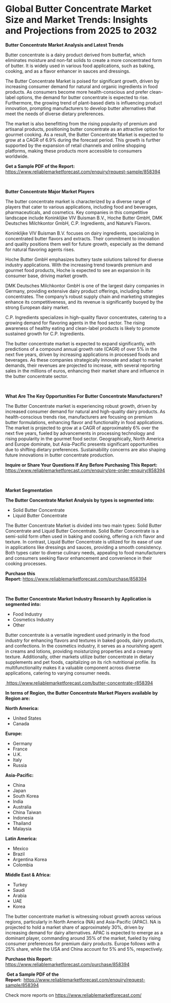 <p><h1>Global Butter Concentrate Market Size and Market Trends: Insights and Projections from 2025 to 2032</h1></p><p><strong>Butter Concentrate Market Analysis and Latest Trends</strong></p>
<p><p>Butter concentrate is a dairy product derived from butterfat, which eliminates moisture and non-fat solids to create a more concentrated form of butter. It is widely used in various food applications, such as baking, cooking, and as a flavor enhancer in sauces and dressings.</p><p>The Butter Concentrate Market is poised for significant growth, driven by increasing consumer demand for natural and organic ingredients in food products. As consumers become more health-conscious and prefer clean-label options, the demand for butter concentrate is expected to rise. Furthermore, the growing trend of plant-based diets is influencing product innovation, prompting manufacturers to develop butter alternatives that meet the needs of diverse dietary preferences.</p><p>The market is also benefitting from the rising popularity of premium and artisanal products, positioning butter concentrate as an attractive option for gourmet cooking. As a result, the Butter Concentrate Market is expected to grow at a CAGR of 6.9% during the forecast period. This growth is further supported by the expansion of retail channels and online shopping platforms, making these products more accessible to consumers worldwide.</p></p>
<p><strong>Get a Sample PDF of the Report:&nbsp;</strong> <a href="https://www.reliablemarketforecast.com/enquiry/request-sample/858394?utm_campaign=2288&utm_medium=2&utm_source=Github&utm_content=ia&utm_term=07042025&utm_id=butter-concentrate">https://www.reliablemarketforecast.com/enquiry/request-sample/858394</a></p>
<p>&nbsp;</p>
<p><strong>Butter Concentrate Major Market Players</strong></p>
<p><p>The butter concentrate market is characterized by a diverse range of players that cater to various applications, including food and beverages, pharmaceuticals, and cosmetics. Key companies in this competitive landscape include Koninklijke VIV Buisman B.V., Hoche Butter GmbH, DMK Deutsches Milchkontor GmbH, C.P. Ingredients, and Nature’s Flavors.</p><p>Koninklijke VIV Buisman B.V. focuses on dairy ingredients, specializing in concentrated butter flavors and extracts. Their commitment to innovation and quality positions them well for future growth, especially as the demand for natural flavoring agents rises.</p><p>Hoche Butter GmbH emphasizes buttery taste solutions tailored for diverse industry applications. With the increasing trend towards premium and gourmet food products, Hoche is expected to see an expansion in its consumer base, driving market growth.</p><p>DMK Deutsches Milchkontor GmbH is one of the largest dairy companies in Germany, providing extensive dairy product offerings, including butter concentrates. The company’s robust supply chain and marketing strategies enhance its competitiveness, and its revenue is significantly buoyed by the strong European dairy market.</p><p>C.P. Ingredients specializes in high-quality flavor concentrates, catering to a growing demand for flavoring agents in the food sector. The rising awareness of healthy eating and clean-label products is likely to promote sustained growth for C.P. Ingredients.</p><p>The butter concentrate market is expected to expand significantly, with predictions of a compound annual growth rate (CAGR) of over 5% in the next five years, driven by increasing applications in processed foods and beverages. As these companies strategically innovate and adapt to market demands, their revenues are projected to increase, with several reporting sales in the millions of euros, enhancing their market share and influence in the butter concentrate sector.</p></p>
<p>&nbsp;</p>
<p><strong>What Are The Key Opportunities For Butter Concentrate Manufacturers?</strong></p>
<p><p>The Butter Concentrate market is experiencing robust growth, driven by increased consumer demand for natural and high-quality dairy products. As health-conscious trends rise, manufacturers are focusing on premium butter formulations, enhancing flavor and functionality in food applications. The market is projected to grow at a CAGR of approximately 6% over the next five years, fueled by advancements in processing technology and rising popularity in the gourmet food sector. Geographically, North America and Europe dominate, but Asia-Pacific presents significant opportunities due to shifting dietary preferences. Sustainability concerns are also shaping future innovations in butter concentrate production.</p></p>
<p><strong>Inquire or Share Your Questions If Any Before Purchasing This Report:</strong> <a href="https://www.reliablemarketforecast.com/enquiry/pre-order-enquiry/858394?utm_campaign=2288&utm_medium=2&utm_source=Github&utm_content=ia&utm_term=07042025&utm_id=butter-concentrate">https://www.reliablemarketforecast.com/enquiry/pre-order-enquiry/858394</a></p>
<p>&nbsp;</p>
<p><strong>Market Segmentation</strong></p>
<p><strong>The Butter Concentrate Market Analysis by types is segmented into:</strong></p>
<p><ul><li>Solid Butter Concentrate</li><li>Liquid Butter Concentrate</li></ul></p>
<p><p>The Butter Concentrate Market is divided into two main types: Solid Butter Concentrate and Liquid Butter Concentrate. Solid Butter Concentrate is a semi-solid form often used in baking and cooking, offering a rich flavor and texture. In contrast, Liquid Butter Concentrate is utilized for its ease of use in applications like dressings and sauces, providing a smooth consistency. Both types cater to diverse culinary needs, appealing to food manufacturers and consumers seeking flavor enhancement and convenience in their cooking processes.</p></p>
<p><strong>Purchase this Report:&nbsp;</strong><a href="https://www.reliablemarketforecast.com/purchase/858394?utm_campaign=2288&utm_medium=2&utm_source=Github&utm_content=ia&utm_term=07042025&utm_id=butter-concentrate">https://www.reliablemarketforecast.com/purchase/858394</a></p>
<p>&nbsp;</p>
<p><strong>The Butter Concentrate Market Industry Research by Application is segmented into:</strong></p>
<p><ul><li>Food Industry</li><li>Cosmetics Industry</li><li>Other</li></ul></p>
<p><p>Butter concentrate is a versatile ingredient used primarily in the food industry for enhancing flavors and textures in baked goods, dairy products, and confections. In the cosmetics industry, it serves as a nourishing agent in creams and lotions, providing moisturizing properties and a creamy texture. Additionally, other markets utilize butter concentrate in dietary supplements and pet foods, capitalizing on its rich nutritional profile. Its multifunctionality makes it a valuable component across diverse applications, catering to varying consumer needs.</p></p>
<p><a href="https://www.reliablemarketforecast.com/butter-concentrate-r858394?utm_campaign=2288&utm_medium=2&utm_source=Github&utm_content=ia&utm_term=07042025&utm_id=butter-concentrate">&nbsp;https://www.reliablemarketforecast.com/butter-concentrate-r858394</a></p>
<p><strong>In terms of Region, the Butter Concentrate Market Players available by Region are:</strong></p>
<p>
    <p> <strong> North America: </strong>
        <ul>
            <li>United States</li>
            <li>Canada</li>
        </ul>
        </p> 
    <p> <strong> Europe: </strong>
        <ul>
            <li>Germany</li>
            <li>France</li>
            <li>U.K.</li>
            <li>Italy</li>
            <li>Russia</li>
        </ul>
        </p> 
    <p> <strong> Asia-Pacific: </strong>
        <ul>
            <li>China</li>
            <li>Japan</li>
            <li>South Korea</li>
            <li>India</li>
            <li>Australia</li>
            <li>China Taiwan</li>
            <li>Indonesia</li>
            <li>Thailand</li>
            <li>Malaysia</li>
        </ul>
        </p> 
    <p> <strong> Latin America: </strong>
        <ul>
            <li>Mexico</li>
            <li>Brazil</li>
            <li>Argentina Korea</li>
            <li>Colombia</li>
        </ul>
        </p> 
    <p> <strong> Middle East & Africa: </strong>
        <ul>
            <li>Turkey</li>
            <li>Saudi</li>
            <li>Arabia</li>
            <li>UAE</li>
            <li>Korea</li>
        </ul>
    </p>
    </p>
<p><p>The butter concentrate market is witnessing robust growth across various regions, particularly in North America (NA) and Asia-Pacific (APAC). NA is projected to hold a market share of approximately 30%, driven by increasing demand for dairy alternatives. APAC is expected to emerge as a dominant player, commanding around 35% of the market, fueled by rising consumer preferences for premium dairy products. Europe follows with a 25% share, while the USA and China account for 5% and 5%, respectively.</p></p>
<p><strong>Purchase this Report: </strong><a href="https://www.reliablemarketforecast.com/purchase/858394?utm_campaign=2288&utm_medium=2&utm_source=Github&utm_content=ia&utm_term=07042025&utm_id=butter-concentrate">https://www.reliablemarketforecast.com/purchase/858394</a></p>
<p>&nbsp;<strong>Get a Sample PDF of the Report:&nbsp;&nbsp;</strong><a href="https://www.reliablemarketforecast.com/enquiry/request-sample/858394?utm_campaign=2288&utm_medium=2&utm_source=Github&utm_content=ia&utm_term=07042025&utm_id=butter-concentrate">https://www.reliablemarketforecast.com/enquiry/request-sample/858394</a></p>
<p><strong></strong></p>
<p>Check more reports on <a href="https://www.reliablemarketforecast.com/?utm_campaign=2288&utm_medium=2&utm_source=Github&utm_content=ia&utm_term=07042025&utm_id=butter-concentrate">https://www.reliablemarketforecast.com/</a></p>